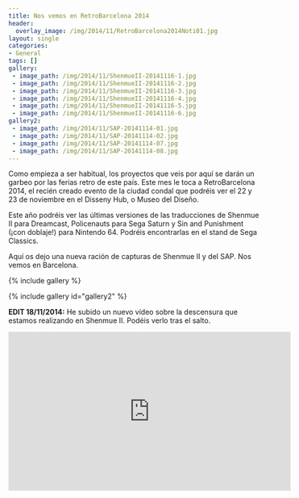 ```yaml
---
title: Nos vemos en RetroBarcelona 2014
header:
  overlay_image: /img/2014/11/RetroBarcelona2014Noti01.jpg
layout: single
categories:
- General
tags: []
gallery:
 - image_path: /img/2014/11/ShenmueII-20141116-1.jpg
 - image_path: /img/2014/11/ShenmueII-20141116-2.jpg
 - image_path: /img/2014/11/ShenmueII-20141116-3.jpg
 - image_path: /img/2014/11/ShenmueII-20141116-4.jpg
 - image_path: /img/2014/11/ShenmueII-20141116-5.jpg
 - image_path: /img/2014/11/ShenmueII-20141116-6.jpg
gallery2:
 - image_path: /img/2014/11/SAP-20141114-01.jpg
 - image_path: /img/2014/11/SAP-20141114-02.jpg
 - image_path: /img/2014/11/SAP-20141114-07.jpg
 - image_path: /img/2014/11/SAP-20141114-08.jpg
---
```

Como empieza a ser habitual, los proyectos que veis por aquí se darán un garbeo 
por las ferias retro de este país. Este mes le toca a RetroBarcelona 2014, el recién 
creado evento de la ciudad condal que podréis ver el 22 y 23 de noviembre en el 
Disseny Hub, o Museo del Diseño.

Este año podréis ver las últimas versiones de las traducciones de Shenmue II para 
Dreamcast, Policenauts para Sega Saturn y Sin and Punishment (¡con doblaje!) para 
Nintendo 64. Podréis encontrarlas en el stand de Sega Classics.

Aquí os dejo una nueva ración de capturas de Shenmue II y del SAP. Nos vemos en 
Barcelona.

{% include gallery %}

{% include gallery id="gallery2" %}

**EDIT 18/11/2014:** He subido un nuevo vídeo sobre la descensura que estamos realizando 
en Shenmue II. Podéis verlo tras el salto.

<!--more-->

<center><iframe width="560" height="315" src="https://www.youtube-nocookie.com/embed/aqfjxUU6mcU?rel=0" frameborder="0" allow="accelerometer; autoplay; encrypted-media; gyroscope; picture-in-picture" allowfullscreen></iframe></center>
